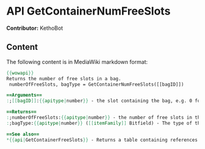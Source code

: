 # API GetContainerNumFreeSlots

**Contributor:** KethoBot

## Content

The following content is in MediaWiki markdown format:

```mediawiki
{{wowapi}}
Returns the number of free slots in a bag.
 numberOfFreeSlots, bagType = GetContainerNumFreeSlots([[bagID]])

==Arguments==
:;[[bagID]]:{{apitype|number}} - the slot containing the bag, e.g. 0 for backpack, etc.

==Returns==
:;numberOfFreeSlots:{{apitype|number}} - the number of free slots in the specified bag.
:;bagType:{{apitype|number}} ([[itemFamily]] Bitfield) - The type of the container, described using [[itemFamily|bits]] to indicate its permissible contents.

==See also==
*{{api|GetContainerFreeSlots}} - Returns a table containing references to each free slot
```
